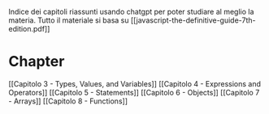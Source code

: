 Indice dei capitoli riassunti usando chatgpt per poter studiare al meglio la materia.
Tutto il materiale si basa su [[javascript-the-definitive-guide-7th-edition.pdf]]
# Chapter
[[Capitolo 3 - Types, Values, and Variables]]
[[Capitolo 4 - Expressions and Operators]]
[[Capitolo 5 - Statements]]
[[Capitolo 6 - Objects]]
[[Capitolo 7 - Arrays]]
[[Capitolo 8 - Functions]]
